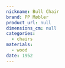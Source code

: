 ```yaml
---
nickname: Bull Chair
brand: PP Møbler
product_url: null
dimensions_cm: null
categories:
  - chairs
materials:
  - wood
date: 1952
---
```


